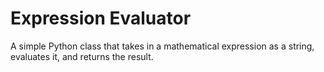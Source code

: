 # Expression Evaluator
 A simple Python class that takes in a mathematical expression as a string, evaluates it, and returns the result.

